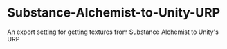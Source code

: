 # Substance-Alchemist-to-Unity-URP
An export setting for getting textures from Substance Alchemist to Unity's URP
